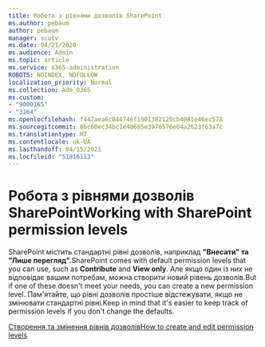 ```yaml
---
title: Робота з рівнями дозволів SharePoint
ms.author: pebaum
author: pebaum
manager: scotv
ms.date: 04/21/2020
ms.audience: Admin
ms.topic: article
ms.service: o365-administration
ROBOTS: NOINDEX, NOFOLLOW
localization_priority: Normal
ms.collection: Adm_O365
ms.custom:
- "9000165"
- "3164"
ms.openlocfilehash: f447aea6c844746f1901382120cb4081e46ec578
ms.sourcegitcommit: 8bc60ec34bc1e40685e3976576e04a2623f63a7c
ms.translationtype: MT
ms.contentlocale: uk-UA
ms.lasthandoff: 04/15/2021
ms.locfileid: "51816113"
---
```

# <a name="working-with-sharepoint-permission-levels"></a><span data-ttu-id="bcda2-102">Робота з рівнями дозволів SharePoint</span><span class="sxs-lookup"><span data-stu-id="bcda2-102">Working with SharePoint permission levels</span></span>

<span data-ttu-id="bcda2-103">SharePoint містить стандартні рівні дозволів, наприклад **"Внесати" та** **"Лише перегляд".**</span><span class="sxs-lookup"><span data-stu-id="bcda2-103">SharePoint comes with default permission levels that you can use, such as **Contribute** and **View only**.</span></span> <span data-ttu-id="bcda2-104">Але якщо один із них не відповідає вашим потребам, можна створити новий рівень дозволів.</span><span class="sxs-lookup"><span data-stu-id="bcda2-104">But if one of these doesn't meet your needs, you can create a new permission level.</span></span> <span data-ttu-id="bcda2-105">Пам'ятайте, що рівні дозволів простіше відстежувати, якщо не змінювати стандартні рівні.</span><span class="sxs-lookup"><span data-stu-id="bcda2-105">Keep in mind that it's easier to keep track of permission levels if you don't change the defaults.</span></span>

[<span data-ttu-id="bcda2-106">Створення та змінення рівнів дозволів</span><span class="sxs-lookup"><span data-stu-id="bcda2-106">How to create and edit permission levels</span></span>](https://docs.microsoft.com/sharepoint/how-to-create-and-edit-permission-levels)